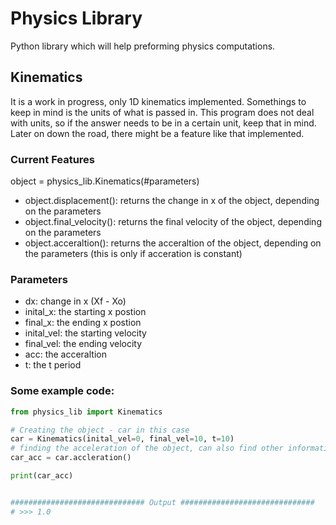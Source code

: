 # Physics Library 
Python library which will help preforming physics computations. 

## Kinematics 

It is a work in progress, only 1D kinematics implemented. Somethings to keep in mind is the units of what is passed in. This program does not deal with units, so if the answer needs to be in a certain unit, keep that in mind. Later on down the road, there might be a feature like that implemented.

### Current Features
object = physics_lib.Kinematics(#parameters)
- object.displacement(): returns the change in x of the object, depending on the parameters
- object.final_velocity(): returns the final velocity of the object, depending on the parameters
- object.acceraltion(): returns the acceraltion of the object, depending on the parameters (this is only if acceration is constant)

### Parameters
- dx: change in x (Xf - Xo)
- inital_x: the starting x postion
- final_x: the ending x postion
- inital_vel: the starting velocity
- final_vel: the ending velocity
- acc: the acceraltion
- t: the t period 
 

### Some example code: 

``` py
from physics_lib import Kinematics

# Creating the object - car in this case 
car = Kinematics(inital_vel=0, final_vel=10, t=10)
# finding the acceleration of the object, can also find other information such as the displacement
car_acc = car.accleration()

print(car_acc)


############################## Output ##############################
# >>> 1.0 

```